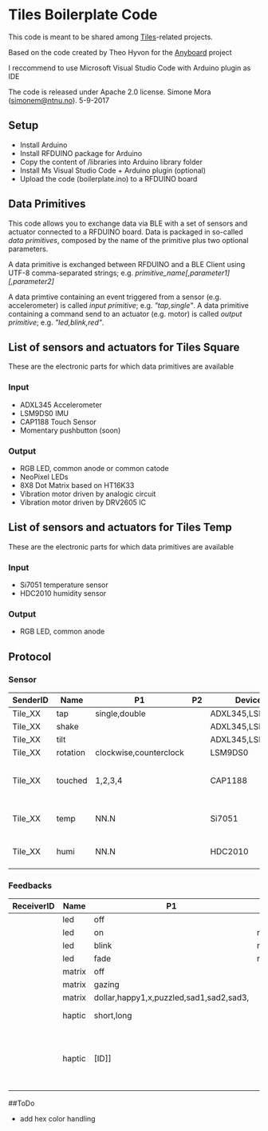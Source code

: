 # Tiles Boilerplate Code

This code is meant to be shared among [Tiles](http://tilestoolkit.io)-related projects. 

Based on the code created by Theo Hyvon for the [Anyboard](http://anyboardgames.co) project 

I reccommend to use Microsoft Visual Studio Code with Arduino plugin as IDE

The code is released under Apache 2.0 license.
Simone Mora (simonem@ntnu.no). 5-9-2017 

## Setup
* Install Arduino
* Install RFDUINO package for Arduino
* Copy the content of /libraries into Arduino library folder
* Install Ms Visual Studio Code + Arduino plugin (optional) 
* Upload the code (boilerplate.ino) to a RFDUINO board 

## Data Primitives

This code allows you to exchange data via BLE with a set of sensors and actuator connected to a RFDUINO board. Data is packaged in so-called *data primitives*, composed by the name of the primitive plus two optional parameters. 

A data primitive is exchanged between RFDUINO and a BLE Client using UTF-8 comma-separated strings; e.g. *primitive_name[,parameter1][,parameter2]*  

A data primtive containing an event triggered from a sensor (e.g. accelerometer) is called *input primitive*; e.g. *"tap,single"*. A data primitive containing a command send to an actuator (e.g. motor) is called *output primitive*; e.g. *"led,blink,red"*.

## List of sensors and actuators for Tiles Square
These are the electronic parts for which data primitives are available

### Input
* ADXL345 Accelerometer
* LSM9DS0 IMU
* CAP1188 Touch Sensor
* Momentary pushbutton (soon)

### Output
* RGB LED, common anode or common catode
* NeoPixel LEDs
* 8X8 Dot Matrix based on HT16K33
* Vibration motor driven by analogic circuit
* Vibration motor driven by DRV2605 IC

## List of sensors and actuators for Tiles Temp
These are the electronic parts for which data primitives are available

### Input
* Si7051 temperature sensor
* HDC2010 humidity sensor

### Output
* RGB LED, common anode

## Protocol

### Sensor
|SenderID|Name|P1|P2|Device|Note|
|--------|----|--|--|------|----|
|Tile_XX|tap|single,double||ADXL345,LSM9DS0||
|Tile_XX|shake|||ADXL345,LSM9DS0||
|Tile_XX|tilt|||ADXL345,LSM9DS0||
|Tile_XX|rotation|clockwise,counterclock||LSM9DS0|
|Tile_XX|touched|1,2,3,4||CAP1188|ID of the pin touched in P1|
|Tile_XX|temp|NN.N||Si7051|TilesTemp hardware devices|
|Tile_XX|humi|NN.N||HDC2010|TilesTemp hardware devices|


### Feedbacks
|ReceiverID|Name|P1|P2|Device|Note|
|----------|----|--|--|------|----|
|          |led |off||RGB,NEOPIXEL||
|          |led |on |red,green,blue,white|RGB,NEOPIXEL||
|          |led |blink |red,green,blue,white|NEOPIXEL||
|          |led |fade |red,green,blue,white|NEOPIXEL||
|          |matrix|off||8X8 Matrix||
|          |matrix|gazing||8X8 Matrix||
|          |matrix|dollar,happy1,x,puzzled,sad1,sad2,sad3,||8X8 Matrix||
|          |haptic|short,long||Vibration motor (analog)||
|          |haptic|[ID]]||DRV2605| Feedback pattern ID, see page 57-58 of the [datasheet](http://www.ti.com/lit/ds/symlink/drv2605.pdf) |

##ToDo
- add hex color handling